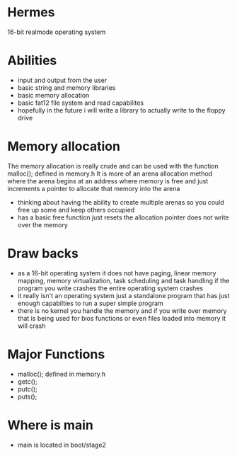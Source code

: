 # Hermes
16-bit realmode operating system



# Abilities
- input and output from the user
- basic string and memory libraries
- basic memory allocation
- basic fat12 file system and read capabilites
- hopefully in the future i will write a library to actually write to the floppy drive

# Memory allocation
The memory allocation is really crude and can be used with the function malloc(); defined in memory.h
It is more of an arena allocation method where the arena begins at an address where memory is free and just increments
a pointer to allocate that memory into the arena
- thinking about having the ability to create multiple arenas so you could free up some and keep others occupied
- has a basic free function just resets the allocation pointer does not write over the memory

# Draw backs
- as a 16-bit operating system it does not have paging, linear memory mapping, memory virtualization, task scheduling and task handling
if the program you write crashes the entire operating system crashes
- it really isn't an operating system just a standalone program that has just enough capabilties to run a super simple program
- there is no kernel you handle the memory and if you write over memory that is being used for bios functions or even files loaded into memory it will crash

# Major Functions
- malloc(); defined in memory.h
- getc();
- putc();
- puts(); 

# Where is main
- main is located in boot/stage2
